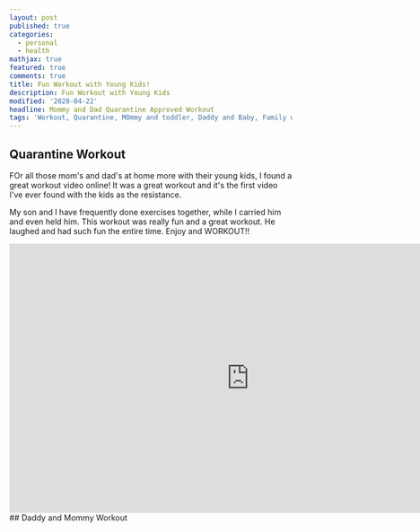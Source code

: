 ```yaml
---
layout: post
published: true
categories:
  - personal
  - health
mathjax: true
featured: true
comments: true
title: Fun Workout with Young Kids!
description: Fun Workout with Young Kids
modified: '2020-04-22'
headline: Mommy and Dad Quarantine Approved Workout
tags: 'Workout, Quarantine, MOmmy and toddler, Daddy and Baby, Family workout'
---
```

## Quarantine Workout

FOr all those mom's and dad's at home more with their young kids, I found a great workout video online!  It was a great workout and it's the first video I've ever found with the kids as the resistance.

My son and I have frequently done exercises together, while I carried him and even held him. This workout was really fun and a great workout.  He laughed and had such fun the entire time.  Enjoy and WORKOUT!!

<div align="center">
  <iframe width="854" height="480" src="https://youtu.be/xgYsKKEAK5Q" frameborder="0" allow="autoplay; encrypted-media" allowfullscreen></iframe>
</div>## Daddy and Mommy Workout
